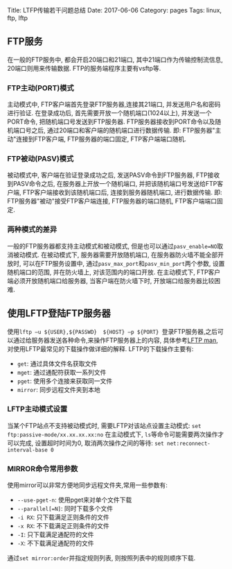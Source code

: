 Title: LTFP传输若干问题总结
Date: 2017-06-06
Category: pages
Tags: linux, ftp, lftp

## FTP服务

在一般的FTP服务中, 都会开启20端口和21端口, 其中21端口作为传输控制流信息, 20端口则用来传输数据. FTP的服务端程序主要有vsftp等.

### FTP主动(PORT)模式
主动模式中, FTP客户端首先登录FTP服务器,连接其21端口, 并发送用户名和密码进行验证. 在登录成功后, 首先需要开放一个随机端口(1024以上), 并发送一个PORT命令, 把随机端口号发送到FTP服务器. FTP服务器接收到PORT命令以及随机端口号之后, 通过20端口和客户端的随机端口进行数据传输.即: FTP服务器"主动"连接到FTP客户端, FTP服务器的端口固定, FTP客户端端口随机.### FTP被动(PASV)模式被动模式中, 客户端在验证登录成功之后, 发送PASV命令到FTP服务器, FTP接收到PASV命令之后, 在服务器上开放一个随机端口, 并把该随机端口号发送给FTP客户端, FTP客户端接收到该随机端口后, 连接到服务器随机端口, 进行数据传输.即: FTP服务器"被动"接受FTP客户端连接, FTP服务器的端口随机, FTP客户端端口固定.### 两种模式的差异一般的FTP服务器都支持主动模式和被动模式, 但是也可以通过`pasv_enable=NO`取消被动模式.在被动模式下, 服务器需要开放随机端口, 在服务器防火墙不能全部开放时, 可以在FTP服务设置中, 通过`pasv_max_port`和`pasv_min_port`两个参数, 设置随机端口的范围, 并在防火墙上, 对该范围内的端口开放.在主动模式下, FTP客户端必须开放随机端口给服务器, 当客户端在防火墙下时, 开放端口给服务器比较困难.## 使用LFTP登陆FTP服务器

使用`lftp –u ${USER},${PASSWD}  ${HOST} –p ${PORT} `登录FTP服务器,之后可以通过给服务器发送各种命令,来操作FTP服务器上的内容, 具体参考[LFTP man](https://lftp.yar.ru/lftp-man.html), 对使用LFTP最常见的下载操作做详细的解释.LFTP的下载操作主要有: * `get`: 通过具体文件名获取文件* `mget`: 通过通配符获取一系列文件* `pget`: 使用多个连接来获取同一文件* `mirror`: 同步远程文件夹到本地

### LFTP主动模式设置当某个FTP站点不支持被动模式时, 需要LFTP对该站点设置主动模式: `set ftp:passive-mode/xx.xx.xx.xx:no`在主动模式下, `ls`等命令可能需要两次操作才可以完成, 设置超时时间为0, 取消两次操作之间的等待: `set net:reconnect-interval-base 0`### MIRROR命令常用参数使用mirror可以非常方便地同步远程文件夹,常用一些参数有: * `--use-pget-n`: 使用pget来对单个文件下载* `--parallel[=N]`: 同时下载多个文件* `-i RX`: 只下载满足正则条件的文件* `-x RX`: 不下载满足正则条件的文件* `-I`: 只下载满足通配符的文件* `-X`: 不下载满足通配符的文件通过`set mirror:order`并指定规则列表, 则按照列表中的规则顺序下载.
